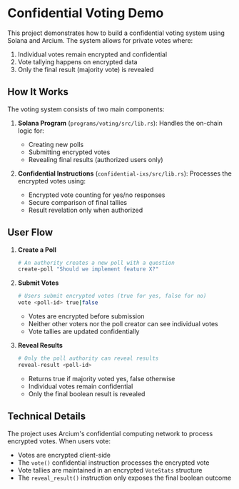 # Confidential Voting Demo

This project demonstrates how to build a confidential voting system using Solana and Arcium. The system allows for private votes where:
1. Individual votes remain encrypted and confidential
2. Vote tallying happens on encrypted data
3. Only the final result (majority vote) is revealed

## How It Works

The voting system consists of two main components:

1. **Solana Program** (`programs/voting/src/lib.rs`): Handles the on-chain logic for:
   - Creating new polls
   - Submitting encrypted votes
   - Revealing final results (authorized users only)

2. **Confidential Instructions** (`confidential-ixs/src/lib.rs`): Processes the encrypted votes using:
   - Encrypted vote counting for yes/no responses
   - Secure comparison of final tallies
   - Result revelation only when authorized

## User Flow

1. **Create a Poll**
   ```bash
   # An authority creates a new poll with a question
   create-poll "Should we implement feature X?"
   ```

2. **Submit Votes**
   ```bash
   # Users submit encrypted votes (true for yes, false for no)
   vote <poll-id> true|false
   ```
   - Votes are encrypted before submission
   - Neither other voters nor the poll creator can see individual votes
   - Vote tallies are updated confidentially

3. **Reveal Results**
   ```bash
   # Only the poll authority can reveal results
   reveal-result <poll-id>
   ```
   - Returns true if majority voted yes, false otherwise
   - Individual votes remain confidential
   - Only the final boolean result is revealed

## Technical Details

The project uses Arcium's confidential computing network to process encrypted votes. When users vote:
- Votes are encrypted client-side
- The `vote()` confidential instruction processes the encrypted vote
- Vote tallies are maintained in an encrypted `VoteStats` structure
- The `reveal_result()` instruction only exposes the final boolean outcome
